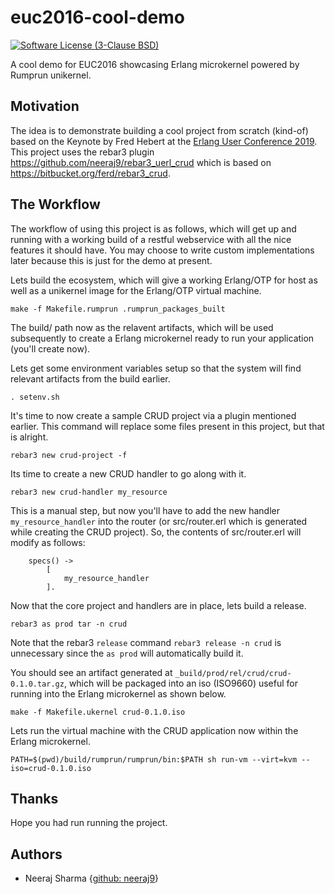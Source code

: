 # euc2016-cool-demo

[![Software License (3-Clause BSD)](https://img.shields.io/badge/license-BSD%203--Clause-blue.svg?style=flat-square)](http://opensource.org/licenses/BSD-3-Clause)

A cool demo for EUC2016 showcasing Erlang microkernel powered by Rumprun
unikernel.

## Motivation

The idea is to demonstrate building a cool project from scratch (kind-of)
based on the Keynote by Fred Hebert at the
[Erlang User Conference 2019](http://www.erlang-factory.com/euc2016#speakers).
This project uses the rebar3 plugin
<https://github.com/neeraj9/rebar3_uerl_crud>
which is based on <https://bitbucket.org/ferd/rebar3_crud>. 

## The Workflow

The workflow of using this project is as follows, which will get up and
running with a working build of a restful webservice with all the nice
features it should have. You may choose to write custom implementations later
because this is just for the demo at present.

Lets build the ecosystem, which will give a working Erlang/OTP for host as
well as a unikernel image for the Erlang/OTP virtual machine.

    make -f Makefile.rumprun .rumprun_packages_built

The build/ path now as the relavent artifacts, which will be used subsequently
to create a Erlang microkernel ready to run your application (you'll create
now).

Lets get some environment variables setup so that the system will find
relevant artifacts from the build earlier.

    . setenv.sh

It's time to now create a sample CRUD project via a plugin mentioned earlier.
This command will replace some files present in this project, but that is
alright.

    rebar3 new crud-project -f

Its time to create a new CRUD handler to go along with it.

    rebar3 new crud-handler my_resource

This is a manual step, but now you'll have to add the new handler
`my_resource_handler`
into the router (or src/router.erl which is generated while creating the CRUD
project). So, the contents of src/router.erl will modify as follows:

```
    specs() ->
        [
            my_resource_handler
        ].
```

Now that the core project and handlers are in place, lets build a release.

    rebar3 as prod tar -n crud

Note that the rebar3 `release` command ```rebar3 release -n crud``` is
unnecessary since the `as prod` will automatically build it.

You should see an artifact generated at
`_build/prod/rel/crud/crud-0.1.0.tar.gz`, which will be packaged into
an iso (ISO9660) useful for running into the Erlang microkernel as shown below.

    make -f Makefile.ukernel crud-0.1.0.iso

Lets run the virtual machine with the CRUD application now within the
Erlang microkernel.

    PATH=$(pwd)/build/rumprun/rumprun/bin:$PATH sh run-vm --virt=kvm --iso=crud-0.1.0.iso

## Thanks

Hope you had run running the project.

## Authors

* Neeraj Sharma {[github: neeraj9](https://github.com/neeraj9)}

